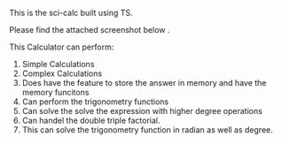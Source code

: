 This is the sci-calc built using TS.

Please find the attached screenshot below .

This Calculator can perform:
 1. Simple Calculations
 2. Complex Calculations
 3. Does have the feature to store the answer in memory and have the memory funcitons
 4. Can perform the trigonometry functions
 5. Can solve the solve the expression with higher degree operations
 6. Can handel the double triple factorial.
 7. This can solve the trigonometry function in radian as well as degree.